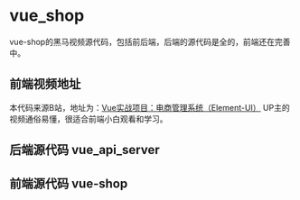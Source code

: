# vue_shop
vue-shop的黑马视频源代码，包括前后端，后端的源代码是全的，前端还在完善中。
## 前端视频地址
本代码来源B站，地址为：[Vue实战项目：电商管理系统（Element-UI）](https://www.bilibili.com/video/av74592164)
UP主的视频通俗易懂，很适合前端小白观看和学习。
## 后端源代码 vue_api_server

## 前端源代码 vue-shop



